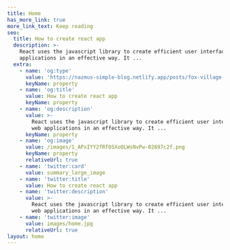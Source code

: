 ```yaml
---
title: Home
has_more_link: true
more_link_text: Keep reading
seo:
  title: How to create react app
  description: >-
    React uses the javascript library to create efficient user interfaces of web
    applications in an effective way. It ...
  extra:
    - name: 'og:type'
      value: 'https://nazmus-simple-blog.netlify.app/posts/fox-village-in-japan/'
      keyName: property
    - name: 'og:title'
      value: How to create react app
      keyName: property
    - name: 'og:description'
      value: >-
        React uses the javascript library to create efficient user interfaces of
        web applications in an effective way. It ...
      keyName: property
    - name: 'og:image'
      value: /images/1_APxIYY2fRfOSXoOLWsNvPw-02697c2f.png
      keyName: property
      relativeUrl: true
    - name: 'twitter:card'
      value: summary_large_image
    - name: 'twitter:title'
      value: How to create react app
    - name: 'twitter:description'
      value: >-
        React uses the javascript library to create efficient user interfaces of
        web applications in an effective way. It ...
    - name: 'twitter:image'
      value: images/home.jpg
      relativeUrl: true
layout: home
---
```

